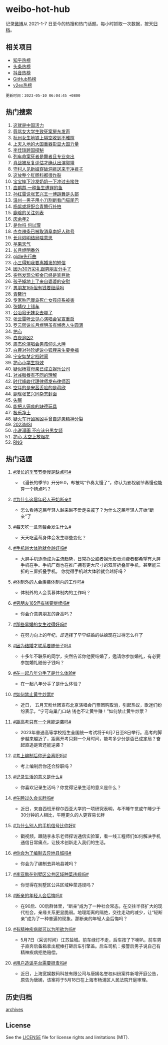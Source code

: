 # weibo-hot-hub

记录[微博](https://www.weibo.com)从 2021-1-7 日至今的热搜和热门话题。每小时抓取一次数据，按天[归档](archives)。

## 相关项目

- [知乎热榜](https://github.com/lonnyzhang423/zhihu-hot-hub)
- [头条热榜](https://github.com/lonnyzhang423/toutiao-hot-hub)
- [抖音热榜](https://github.com/lonnyzhang423/douyin-hot-hub)
- [GitHub热榜](https://github.com/lonnyzhang423/github-hot-hub)
- [v2ex热榜](https://github.com/lonnyzhang423/v2ex-hot-hub)


`更新时间：2023-05-10 06:04:45 +0800`

## 热门搜索

1. [这就是中国活力](https://m.weibo.cn/search?containerid=100103type%3D1%26t%3D10%26q%3D%23%E8%BF%99%E5%B0%B1%E6%98%AF%E4%B8%AD%E5%9B%BD%E6%B4%BB%E5%8A%9B%23&stream_entry_id=51&isnewpage=1&extparam=seat%3D1%26filter_type%3Drealtimehot%26c_type%3D51%26pos%3D0%26stream_entry_id%3D51%26cate%3D10103%26dgr%3D0%26display_time%3D1683669883%26pre_seqid%3D1683669883695027386188&luicode=10000011&lfid=106003type%253D25%2526t%253D3%2526disable_hot%253D1%2526filter_type%253Drealtimehot)
1. [辱骂女大学生致死案房东发声](https://m.weibo.cn/search?containerid=100103type%3D1%26t%3D10%26q%3D%23%E8%BE%B1%E9%AA%82%E5%A5%B3%E5%A4%A7%E5%AD%A6%E7%94%9F%E8%87%B4%E6%AD%BB%E6%A1%88%E6%88%BF%E4%B8%9C%E5%8F%91%E5%A3%B0%23&stream_entry_id=31&isnewpage=1&extparam=seat%3D1%26lcate%3D5001%26filter_type%3Drealtimehot%26c_type%3D31%26pos%3D0%26realpos%3D1%26cate%3D5001%26dgr%3D0%26band_rank%3D1%26stream_entry_id%3D31%26q%3D%2523%25E8%25BE%25B1%25E9%25AA%2582%25E5%25A5%25B3%25E5%25A4%25A7%25E5%25AD%25A6%25E7%2594%259F%25E8%2587%25B4%25E6%25AD%25BB%25E6%25A1%2588%25E6%2588%25BF%25E4%25B8%259C%25E5%258F%2591%25E5%25A3%25B0%2523%26flag%3D2%26display_time%3D1683669883%26pre_seqid%3D1683669883695027386188&luicode=10000011&lfid=106003type%253D25%2526t%253D3%2526disable_hot%253D1%2526filter_type%253Drealtimehot)
1. [杭州女生地铁上隔空收到不雅照](https://m.weibo.cn/search?containerid=100103type%3D1%26t%3D10%26q%3D%23%E6%9D%AD%E5%B7%9E%E5%A5%B3%E7%94%9F%E5%9C%B0%E9%93%81%E4%B8%8A%E9%9A%94%E7%A9%BA%E6%94%B6%E5%88%B0%E4%B8%8D%E9%9B%85%E7%85%A7%23&stream_entry_id=31&isnewpage=1&extparam=seat%3D1%26lcate%3D5001%26filter_type%3Drealtimehot%26c_type%3D31%26pos%3D1%26realpos%3D2%26cate%3D5001%26dgr%3D0%26band_rank%3D2%26stream_entry_id%3D31%26q%3D%2523%25E6%259D%25AD%25E5%25B7%259E%25E5%25A5%25B3%25E7%2594%259F%25E5%259C%25B0%25E9%2593%2581%25E4%25B8%258A%25E9%259A%2594%25E7%25A9%25BA%25E6%2594%25B6%25E5%2588%25B0%25E4%25B8%258D%25E9%259B%2585%25E7%2585%25A7%2523%26flag%3D2%26display_time%3D1683669883%26pre_seqid%3D1683669883695027386188&luicode=10000011&lfid=106003type%253D25%2526t%253D3%2526disable_hot%253D1%2526filter_type%253Drealtimehot)
1. [上天入地的大国重器彰显大国力量](https://m.weibo.cn/search?containerid=100103type%3D1%26t%3D10%26q%3D%23%E4%B8%8A%E5%A4%A9%E5%85%A5%E5%9C%B0%E7%9A%84%E5%A4%A7%E5%9B%BD%E9%87%8D%E5%99%A8%E5%BD%B0%E6%98%BE%E5%A4%A7%E5%9B%BD%E5%8A%9B%E9%87%8F%23&stream_entry_id=31&isnewpage=1&extparam=seat%3D1%26lcate%3D5001%26filter_type%3Drealtimehot%26c_type%3D31%26pos%3D2%26realpos%3D3%26cate%3D5001%26dgr%3D0%26band_rank%3D3%26stream_entry_id%3D31%26q%3D%2523%25E4%25B8%258A%25E5%25A4%25A9%25E5%2585%25A5%25E5%259C%25B0%25E7%259A%2584%25E5%25A4%25A7%25E5%259B%25BD%25E9%2587%258D%25E5%2599%25A8%25E5%25BD%25B0%25E6%2598%25BE%25E5%25A4%25A7%25E5%259B%25BD%25E5%258A%259B%25E9%2587%258F%2523%26flag%3D0%26display_time%3D1683669883%26pre_seqid%3D1683669883695027386188&luicode=10000011&lfid=106003type%253D25%2526t%253D3%2526disable_hot%253D1%2526filter_type%253Drealtimehot)
1. [李佳琦跨国探秘](https://m.weibo.cn/search?containerid=100103type%3D1%26t%3D10%26q%3D%23%E6%9D%8E%E4%BD%B3%E7%90%A6%E8%B7%A8%E5%9B%BD%E6%8E%A2%E7%A7%98%23&stream_entry_id=31&isnewpage=1&extparam=seat%3D1%26lcate%3D5001%26filter_type%3Drealtimehot%26c_type%3D31%26pos%3D3%26adid%3D188705%26cate%3D5001%26dgr%3D0%26topic_ad%3D1%26is_ad_pos%3D1%26stream_entry_id%3D31%26band_rank%3D4%26q%3D%2523%25E6%259D%258E%25E4%25BD%25B3%25E7%2590%25A6%25E8%25B7%25A8%25E5%259B%25BD%25E6%258E%25A2%25E7%25A7%2598%2523%26display_time%3D1683669883%26pre_seqid%3D1683669883695027386188&luicode=10000011&lfid=106003type%253D25%2526t%253D3%2526disable_hot%253D1%2526filter_type%253Drealtimehot)
1. [列车命案死者是舞者且专业突出](https://m.weibo.cn/search?containerid=100103type%3D1%26t%3D10%26q%3D%23%E5%88%97%E8%BD%A6%E5%91%BD%E6%A1%88%E6%AD%BB%E8%80%85%E6%98%AF%E8%88%9E%E8%80%85%E4%B8%94%E4%B8%93%E4%B8%9A%E7%AA%81%E5%87%BA%23&stream_entry_id=31&isnewpage=1&extparam=seat%3D1%26lcate%3D5001%26filter_type%3Drealtimehot%26c_type%3D31%26pos%3D4%26realpos%3D4%26cate%3D5001%26dgr%3D0%26band_rank%3D4%26stream_entry_id%3D31%26q%3D%2523%25E5%2588%2597%25E8%25BD%25A6%25E5%2591%25BD%25E6%25A1%2588%25E6%25AD%25BB%25E8%2580%2585%25E6%2598%25AF%25E8%2588%259E%25E8%2580%2585%25E4%25B8%2594%25E4%25B8%2593%25E4%25B8%259A%25E7%25AA%2581%25E5%2587%25BA%2523%26flag%3D0%26display_time%3D1683669883%26pre_seqid%3D1683669883695027386188&luicode=10000011&lfid=106003type%253D25%2526t%253D3%2526disable_hot%253D1%2526filter_type%253Drealtimehot)
1. [肖战被反复评估才确认出演郭靖](https://m.weibo.cn/search?containerid=100103type%3D1%26t%3D10%26q%3D%23%E8%82%96%E6%88%98%E8%A2%AB%E5%8F%8D%E5%A4%8D%E8%AF%84%E4%BC%B0%E6%89%8D%E7%A1%AE%E8%AE%A4%E5%87%BA%E6%BC%94%E9%83%AD%E9%9D%96%23&stream_entry_id=31&isnewpage=1&extparam=seat%3D1%26lcate%3D5001%26filter_type%3Drealtimehot%26c_type%3D31%26pos%3D5%26realpos%3D5%26cate%3D5001%26dgr%3D0%26band_rank%3D5%26stream_entry_id%3D31%26q%3D%2523%25E8%2582%2596%25E6%2588%2598%25E8%25A2%25AB%25E5%258F%258D%25E5%25A4%258D%25E8%25AF%2584%25E4%25BC%25B0%25E6%2589%258D%25E7%25A1%25AE%25E8%25AE%25A4%25E5%2587%25BA%25E6%25BC%2594%25E9%2583%25AD%25E9%259D%2596%2523%26flag%3D16%26display_time%3D1683669883%26pre_seqid%3D1683669883695027386188&luicode=10000011&lfid=106003type%253D25%2526t%253D3%2526disable_hot%253D1%2526filter_type%253Drealtimehot)
1. [守村人见新娘穿破洞裤送来干净裤子](https://m.weibo.cn/search?containerid=100103type%3D1%26t%3D10%26q%3D%23%E5%AE%88%E6%9D%91%E4%BA%BA%E8%A7%81%E6%96%B0%E5%A8%98%E7%A9%BF%E7%A0%B4%E6%B4%9E%E8%A3%A4%E9%80%81%E6%9D%A5%E5%B9%B2%E5%87%80%E8%A3%A4%E5%AD%90%23&stream_entry_id=31&isnewpage=1&extparam=seat%3D1%26lcate%3D5001%26filter_type%3Drealtimehot%26c_type%3D31%26pos%3D6%26realpos%3D6%26cate%3D5001%26dgr%3D0%26band_rank%3D6%26stream_entry_id%3D31%26q%3D%2523%25E5%25AE%2588%25E6%259D%2591%25E4%25BA%25BA%25E8%25A7%2581%25E6%2596%25B0%25E5%25A8%2598%25E7%25A9%25BF%25E7%25A0%25B4%25E6%25B4%259E%25E8%25A3%25A4%25E9%2580%2581%25E6%259D%25A5%25E5%25B9%25B2%25E5%2587%2580%25E8%25A3%25A4%25E5%25AD%2590%2523%26flag%3D0%26display_time%3D1683669883%26pre_seqid%3D1683669883695027386188&luicode=10000011&lfid=106003type%253D25%2526t%253D3%2526disable_hot%253D1%2526filter_type%253Drealtimehot)
1. [这放整个肛肠科都很炸裂](https://m.weibo.cn/search?containerid=100103type%3D1%26t%3D10%26q%3D%23%E8%BF%99%E6%94%BE%E6%95%B4%E4%B8%AA%E8%82%9B%E8%82%A0%E7%A7%91%E9%83%BD%E5%BE%88%E7%82%B8%E8%A3%82%23&stream_entry_id=31&isnewpage=1&extparam=seat%3D1%26lcate%3D5001%26filter_type%3Drealtimehot%26c_type%3D31%26pos%3D7%26realpos%3D7%26cate%3D5001%26dgr%3D0%26band_rank%3D7%26stream_entry_id%3D31%26q%3D%2523%25E8%25BF%2599%25E6%2594%25BE%25E6%2595%25B4%25E4%25B8%25AA%25E8%2582%259B%25E8%2582%25A0%25E7%25A7%2591%25E9%2583%25BD%25E5%25BE%2588%25E7%2582%25B8%25E8%25A3%2582%2523%26flag%3D0%26display_time%3D1683669883%26pre_seqid%3D1683669883695027386188&luicode=10000011&lfid=106003type%253D25%2526t%253D3%2526disable_hot%253D1%2526filter_type%253Drealtimehot)
1. [宝宝摔下沙发奶奶一下冲过去接住](https://m.weibo.cn/search?containerid=100103type%3D1%26t%3D10%26q%3D%23%E5%AE%9D%E5%AE%9D%E6%91%94%E4%B8%8B%E6%B2%99%E5%8F%91%E5%A5%B6%E5%A5%B6%E4%B8%80%E4%B8%8B%E5%86%B2%E8%BF%87%E5%8E%BB%E6%8E%A5%E4%BD%8F%23&stream_entry_id=31&isnewpage=1&extparam=seat%3D1%26lcate%3D5001%26filter_type%3Drealtimehot%26c_type%3D31%26pos%3D8%26realpos%3D8%26cate%3D5001%26dgr%3D0%26band_rank%3D8%26stream_entry_id%3D31%26q%3D%2523%25E5%25AE%259D%25E5%25AE%259D%25E6%2591%2594%25E4%25B8%258B%25E6%25B2%2599%25E5%258F%2591%25E5%25A5%25B6%25E5%25A5%25B6%25E4%25B8%2580%25E4%25B8%258B%25E5%2586%25B2%25E8%25BF%2587%25E5%258E%25BB%25E6%258E%25A5%25E4%25BD%258F%2523%26flag%3D0%26display_time%3D1683669883%26pre_seqid%3D1683669883695027386188&luicode=10000011&lfid=106003type%253D25%2526t%253D3%2526disable_hot%253D1%2526filter_type%253Drealtimehot)
1. [血鹦鹉 一种鱼生遭罪的鱼](https://m.weibo.cn/search?containerid=100103type%3D1%26t%3D10%26q%3D%E8%A1%80%E9%B9%A6%E9%B9%89+%E4%B8%80%E7%A7%8D%E9%B1%BC%E7%94%9F%E9%81%AD%E7%BD%AA%E7%9A%84%E9%B1%BC&stream_entry_id=31&isnewpage=1&extparam=seat%3D1%26lcate%3D5001%26filter_type%3Drealtimehot%26c_type%3D31%26pos%3D9%26realpos%3D9%26cate%3D5001%26dgr%3D0%26band_rank%3D9%26stream_entry_id%3D31%26q%3D%25E8%25A1%2580%25E9%25B9%25A6%25E9%25B9%2589%2520%25E4%25B8%2580%25E7%25A7%258D%25E9%25B1%25BC%25E7%2594%259F%25E9%2581%25AD%25E7%25BD%25AA%25E7%259A%2584%25E9%25B1%25BC%26flag%3D0%26display_time%3D1683669883%26pre_seqid%3D1683669883695027386188&luicode=10000011&lfid=106003type%253D25%2526t%253D3%2526disable_hot%253D1%2526filter_type%253Drealtimehot)
1. [孙红雷说张艺兴王一博跳舞是头部](https://m.weibo.cn/search?containerid=100103type%3D1%26t%3D10%26q%3D%23%E5%AD%99%E7%BA%A2%E9%9B%B7%E8%AF%B4%E5%BC%A0%E8%89%BA%E5%85%B4%E7%8E%8B%E4%B8%80%E5%8D%9A%E8%B7%B3%E8%88%9E%E6%98%AF%E5%A4%B4%E9%83%A8%23&stream_entry_id=31&isnewpage=1&extparam=seat%3D1%26lcate%3D5001%26filter_type%3Drealtimehot%26c_type%3D31%26pos%3D10%26realpos%3D10%26cate%3D5001%26dgr%3D0%26band_rank%3D10%26stream_entry_id%3D31%26q%3D%2523%25E5%25AD%2599%25E7%25BA%25A2%25E9%259B%25B7%25E8%25AF%25B4%25E5%25BC%25A0%25E8%2589%25BA%25E5%2585%25B4%25E7%258E%258B%25E4%25B8%2580%25E5%258D%259A%25E8%25B7%25B3%25E8%2588%259E%25E6%2598%25AF%25E5%25A4%25B4%25E9%2583%25A8%2523%26flag%3D0%26display_time%3D1683669883%26pre_seqid%3D1683669883695027386188&luicode=10000011&lfid=106003type%253D25%2526t%253D3%2526disable_hot%253D1%2526filter_type%253Drealtimehot)
1. [温州一男子用小刀割断看门猫尾巴](https://m.weibo.cn/search?containerid=100103type%3D1%26t%3D10%26q%3D%23%E6%B8%A9%E5%B7%9E%E4%B8%80%E7%94%B7%E5%AD%90%E7%94%A8%E5%B0%8F%E5%88%80%E5%89%B2%E6%96%AD%E7%9C%8B%E9%97%A8%E7%8C%AB%E5%B0%BE%E5%B7%B4%23&stream_entry_id=31&isnewpage=1&extparam=seat%3D1%26lcate%3D5001%26filter_type%3Drealtimehot%26c_type%3D31%26pos%3D11%26realpos%3D11%26cate%3D5001%26dgr%3D0%26band_rank%3D11%26stream_entry_id%3D31%26q%3D%2523%25E6%25B8%25A9%25E5%25B7%259E%25E4%25B8%2580%25E7%2594%25B7%25E5%25AD%2590%25E7%2594%25A8%25E5%25B0%258F%25E5%2588%2580%25E5%2589%25B2%25E6%2596%25AD%25E7%259C%258B%25E9%2597%25A8%25E7%258C%25AB%25E5%25B0%25BE%25E5%25B7%25B4%2523%26flag%3D0%26display_time%3D1683669883%26pre_seqid%3D1683669883695027386188&luicode=10000011&lfid=106003type%253D25%2526t%253D3%2526disable_hot%253D1%2526filter_type%253Drealtimehot)
1. [杨紫或将配合青簪行补拍](https://m.weibo.cn/search?containerid=100103type%3D1%26t%3D10%26q%3D%23%E6%9D%A8%E7%B4%AB%E6%88%96%E5%B0%86%E9%85%8D%E5%90%88%E9%9D%92%E7%B0%AA%E8%A1%8C%E8%A1%A5%E6%8B%8D%23&stream_entry_id=31&isnewpage=1&extparam=seat%3D1%26lcate%3D5001%26filter_type%3Drealtimehot%26c_type%3D31%26pos%3D12%26realpos%3D12%26cate%3D5001%26dgr%3D0%26band_rank%3D12%26stream_entry_id%3D31%26q%3D%2523%25E6%259D%25A8%25E7%25B4%25AB%25E6%2588%2596%25E5%25B0%2586%25E9%2585%258D%25E5%2590%2588%25E9%259D%2592%25E7%25B0%25AA%25E8%25A1%258C%25E8%25A1%25A5%25E6%258B%258D%2523%26flag%3D0%26display_time%3D1683669883%26pre_seqid%3D1683669883695027386188&luicode=10000011&lfid=106003type%253D25%2526t%253D3%2526disable_hot%253D1%2526filter_type%253Drealtimehot)
1. [鹿晗的关注列表](https://m.weibo.cn/search?containerid=100103type%3D1%26t%3D10%26q%3D%23%E9%B9%BF%E6%99%97%E7%9A%84%E5%85%B3%E6%B3%A8%E5%88%97%E8%A1%A8%23&stream_entry_id=31&isnewpage=1&extparam=seat%3D1%26lcate%3D5001%26filter_type%3Drealtimehot%26c_type%3D31%26pos%3D13%26realpos%3D13%26cate%3D5001%26dgr%3D0%26band_rank%3D13%26stream_entry_id%3D31%26q%3D%2523%25E9%25B9%25BF%25E6%2599%2597%25E7%259A%2584%25E5%2585%25B3%25E6%25B3%25A8%25E5%2588%2597%25E8%25A1%25A8%2523%26flag%3D0%26display_time%3D1683669883%26pre_seqid%3D1683669883695027386188&luicode=10000011&lfid=106003type%253D25%2526t%253D3%2526disable_hot%253D1%2526filter_type%253Drealtimehot)
1. [庆余年2](https://m.weibo.cn/search?containerid=100103type%3D1%26t%3D10%26q%3D%E5%BA%86%E4%BD%99%E5%B9%B42&stream_entry_id=31&isnewpage=1&extparam=seat%3D1%26lcate%3D5001%26filter_type%3Drealtimehot%26c_type%3D31%26pos%3D14%26realpos%3D14%26cate%3D5001%26dgr%3D0%26band_rank%3D14%26stream_entry_id%3D31%26q%3D%25E5%25BA%2586%25E4%25BD%2599%25E5%25B9%25B42%26flag%3D0%26display_time%3D1683669883%26pre_seqid%3D1683669883695027386188&luicode=10000011&lfid=106003type%253D25%2526t%253D3%2526disable_hot%253D1%2526filter_type%253Drealtimehot)
1. [是你吗 何以琛](https://m.weibo.cn/search?containerid=100103type%3D1%26t%3D10%26q%3D%E6%98%AF%E4%BD%A0%E5%90%97+%E4%BD%95%E4%BB%A5%E7%90%9B&stream_entry_id=31&isnewpage=1&extparam=seat%3D1%26lcate%3D5001%26filter_type%3Drealtimehot%26c_type%3D31%26pos%3D15%26realpos%3D15%26cate%3D5001%26dgr%3D0%26band_rank%3D15%26stream_entry_id%3D31%26q%3D%25E6%2598%25AF%25E4%25BD%25A0%25E5%2590%2597%2520%25E4%25BD%2595%25E4%25BB%25A5%25E7%2590%259B%26flag%3D0%26display_time%3D1683669883%26pre_seqid%3D1683669883695027386188&luicode=10000011&lfid=106003type%253D25%2526t%253D3%2526disable_hot%253D1%2526filter_type%253Drealtimehot)
1. [杰克辣条已被取消阜南好人称号](https://m.weibo.cn/search?containerid=100103type%3D1%26t%3D10%26q%3D%23%E6%9D%B0%E5%85%8B%E8%BE%A3%E6%9D%A1%E5%B7%B2%E8%A2%AB%E5%8F%96%E6%B6%88%E9%98%9C%E5%8D%97%E5%A5%BD%E4%BA%BA%E7%A7%B0%E5%8F%B7%23&stream_entry_id=31&isnewpage=1&extparam=seat%3D1%26lcate%3D5001%26filter_type%3Drealtimehot%26c_type%3D31%26pos%3D16%26realpos%3D16%26cate%3D5001%26dgr%3D0%26band_rank%3D16%26stream_entry_id%3D31%26q%3D%2523%25E6%259D%25B0%25E5%2585%258B%25E8%25BE%25A3%25E6%259D%25A1%25E5%25B7%25B2%25E8%25A2%25AB%25E5%258F%2596%25E6%25B6%2588%25E9%2598%259C%25E5%258D%2597%25E5%25A5%25BD%25E4%25BA%25BA%25E7%25A7%25B0%25E5%258F%25B7%2523%26flag%3D0%26display_time%3D1683669883%26pre_seqid%3D1683669883695027386188&luicode=10000011&lfid=106003type%253D25%2526t%253D3%2526disable_hot%253D1%2526filter_type%253Drealtimehot)
1. [长月烬明结局啥意思](https://m.weibo.cn/search?containerid=100103type%3D1%26t%3D10%26q%3D%E9%95%BF%E6%9C%88%E7%83%AC%E6%98%8E%E7%BB%93%E5%B1%80%E5%95%A5%E6%84%8F%E6%80%9D&stream_entry_id=31&isnewpage=1&extparam=seat%3D1%26lcate%3D5001%26filter_type%3Drealtimehot%26c_type%3D31%26pos%3D17%26realpos%3D17%26cate%3D5001%26dgr%3D0%26band_rank%3D17%26stream_entry_id%3D31%26q%3D%25E9%2595%25BF%25E6%259C%2588%25E7%2583%25AC%25E6%2598%258E%25E7%25BB%2593%25E5%25B1%2580%25E5%2595%25A5%25E6%2584%258F%25E6%2580%259D%26flag%3D0%26display_time%3D1683669883%26pre_seqid%3D1683669883695027386188&luicode=10000011&lfid=106003type%253D25%2526t%253D3%2526disable_hot%253D1%2526filter_type%253Drealtimehot)
1. [苹果天气](https://m.weibo.cn/search?containerid=100103type%3D1%26t%3D10%26q%3D%E8%8B%B9%E6%9E%9C%E5%A4%A9%E6%B0%94&stream_entry_id=31&isnewpage=1&extparam=seat%3D1%26lcate%3D5001%26filter_type%3Drealtimehot%26c_type%3D31%26pos%3D18%26realpos%3D18%26cate%3D5001%26dgr%3D0%26band_rank%3D18%26stream_entry_id%3D31%26q%3D%25E8%258B%25B9%25E6%259E%259C%25E5%25A4%25A9%25E6%25B0%2594%26flag%3D0%26display_time%3D1683669883%26pre_seqid%3D1683669883695027386188&luicode=10000011&lfid=106003type%253D25%2526t%253D3%2526disable_hot%253D1%2526filter_type%253Drealtimehot)
1. [长月烬明番外](https://m.weibo.cn/search?containerid=100103type%3D1%26t%3D10%26q%3D%23%E9%95%BF%E6%9C%88%E7%83%AC%E6%98%8E%E7%95%AA%E5%A4%96%23&stream_entry_id=31&isnewpage=1&extparam=seat%3D1%26lcate%3D5001%26filter_type%3Drealtimehot%26c_type%3D31%26pos%3D19%26realpos%3D19%26cate%3D5001%26dgr%3D0%26band_rank%3D19%26stream_entry_id%3D31%26q%3D%2523%25E9%2595%25BF%25E6%259C%2588%25E7%2583%25AC%25E6%2598%258E%25E7%2595%25AA%25E5%25A4%2596%2523%26flag%3D0%26display_time%3D1683669883%26pre_seqid%3D1683669883695027386188&luicode=10000011&lfid=106003type%253D25%2526t%253D3%2526disable_hot%253D1%2526filter_type%253Drealtimehot)
1. [gidle先行曲](https://m.weibo.cn/search?containerid=100103type%3D1%26t%3D10%26q%3Dgidle%E5%85%88%E8%A1%8C%E6%9B%B2&stream_entry_id=31&isnewpage=1&extparam=seat%3D1%26lcate%3D5001%26filter_type%3Drealtimehot%26c_type%3D31%26pos%3D20%26realpos%3D20%26cate%3D5001%26dgr%3D0%26band_rank%3D20%26stream_entry_id%3D31%26q%3Dgidle%25E5%2585%2588%25E8%25A1%258C%25E6%259B%25B2%26flag%3D0%26display_time%3D1683669883%26pre_seqid%3D1683669883695027386188&luicode=10000011&lfid=106003type%253D25%2526t%253D3%2526disable_hot%253D1%2526filter_type%253Drealtimehot)
1. [小三得知我要离婚发的短信](https://m.weibo.cn/search?containerid=100103type%3D1%26t%3D10%26q%3D%23%E5%B0%8F%E4%B8%89%E5%BE%97%E7%9F%A5%E6%88%91%E8%A6%81%E7%A6%BB%E5%A9%9A%E5%8F%91%E7%9A%84%E7%9F%AD%E4%BF%A1%23&stream_entry_id=31&isnewpage=1&extparam=seat%3D1%26lcate%3D5001%26filter_type%3Drealtimehot%26c_type%3D31%26pos%3D21%26realpos%3D21%26cate%3D5001%26dgr%3D0%26band_rank%3D21%26stream_entry_id%3D31%26q%3D%2523%25E5%25B0%258F%25E4%25B8%2589%25E5%25BE%2597%25E7%259F%25A5%25E6%2588%2591%25E8%25A6%2581%25E7%25A6%25BB%25E5%25A9%259A%25E5%258F%2591%25E7%259A%2584%25E7%259F%25AD%25E4%25BF%25A1%2523%26flag%3D0%26display_time%3D1683669883%26pre_seqid%3D1683669883695027386188&luicode=10000011&lfid=106003type%253D25%2526t%253D3%2526disable_hot%253D1%2526filter_type%253Drealtimehot)
1. [因为30万彩礼跟男朋友分手了](https://m.weibo.cn/search?containerid=100103type%3D1%26t%3D10%26q%3D%23%E5%9B%A0%E4%B8%BA30%E4%B8%87%E5%BD%A9%E7%A4%BC%E8%B7%9F%E7%94%B7%E6%9C%8B%E5%8F%8B%E5%88%86%E6%89%8B%E4%BA%86%23&stream_entry_id=31&isnewpage=1&extparam=seat%3D1%26lcate%3D5001%26filter_type%3Drealtimehot%26c_type%3D31%26pos%3D22%26realpos%3D22%26cate%3D5001%26dgr%3D0%26band_rank%3D22%26stream_entry_id%3D31%26q%3D%2523%25E5%259B%25A0%25E4%25B8%25BA30%25E4%25B8%2587%25E5%25BD%25A9%25E7%25A4%25BC%25E8%25B7%259F%25E7%2594%25B7%25E6%259C%258B%25E5%258F%258B%25E5%2588%2586%25E6%2589%258B%25E4%25BA%2586%2523%26flag%3D0%26display_time%3D1683669883%26pre_seqid%3D1683669883695027386188&luicode=10000011&lfid=106003type%253D25%2526t%253D3%2526disable_hot%253D1%2526filter_type%253Drealtimehot)
1. [突然发现公积金已经是笔巨款](https://m.weibo.cn/search?containerid=100103type%3D1%26t%3D10%26q%3D%23%E7%AA%81%E7%84%B6%E5%8F%91%E7%8E%B0%E5%85%AC%E7%A7%AF%E9%87%91%E5%B7%B2%E7%BB%8F%E6%98%AF%E7%AC%94%E5%B7%A8%E6%AC%BE%23&stream_entry_id=31&isnewpage=1&extparam=seat%3D1%26lcate%3D5001%26filter_type%3Drealtimehot%26c_type%3D31%26pos%3D23%26realpos%3D23%26cate%3D5001%26dgr%3D0%26band_rank%3D23%26stream_entry_id%3D31%26q%3D%2523%25E7%25AA%2581%25E7%2584%25B6%25E5%258F%2591%25E7%258E%25B0%25E5%2585%25AC%25E7%25A7%25AF%25E9%2587%2591%25E5%25B7%25B2%25E7%25BB%258F%25E6%2598%25AF%25E7%25AC%2594%25E5%25B7%25A8%25E6%25AC%25BE%2523%26flag%3D0%26display_time%3D1683669883%26pre_seqid%3D1683669883695027386188&luicode=10000011&lfid=106003type%253D25%2526t%253D3%2526disable_hot%253D1%2526filter_type%253Drealtimehot)
1. [孩子掉地上了来自婆婆的安慰](https://m.weibo.cn/search?containerid=100103type%3D1%26t%3D10%26q%3D%23%E5%AD%A9%E5%AD%90%E6%8E%89%E5%9C%B0%E4%B8%8A%E4%BA%86%E6%9D%A5%E8%87%AA%E5%A9%86%E5%A9%86%E7%9A%84%E5%AE%89%E6%85%B0%23&stream_entry_id=31&isnewpage=1&extparam=seat%3D1%26lcate%3D5001%26filter_type%3Drealtimehot%26c_type%3D31%26pos%3D24%26realpos%3D24%26cate%3D5001%26dgr%3D0%26band_rank%3D24%26stream_entry_id%3D31%26q%3D%2523%25E5%25AD%25A9%25E5%25AD%2590%25E6%258E%2589%25E5%259C%25B0%25E4%25B8%258A%25E4%25BA%2586%25E6%259D%25A5%25E8%2587%25AA%25E5%25A9%2586%25E5%25A9%2586%25E7%259A%2584%25E5%25AE%2589%25E6%2585%25B0%2523%26flag%3D0%26display_time%3D1683669883%26pre_seqid%3D1683669883695027386188&luicode=10000011&lfid=106003type%253D25%2526t%253D3%2526disable_hot%253D1%2526filter_type%253Drealtimehot)
1. [男朋友165但有钱要继续吗](https://m.weibo.cn/search?containerid=100103type%3D1%26t%3D10%26q%3D%23%E7%94%B7%E6%9C%8B%E5%8F%8B165%E4%BD%86%E6%9C%89%E9%92%B1%E8%A6%81%E7%BB%A7%E7%BB%AD%E5%90%97%23&stream_entry_id=31&isnewpage=1&extparam=seat%3D1%26lcate%3D5001%26filter_type%3Drealtimehot%26c_type%3D31%26pos%3D25%26realpos%3D25%26cate%3D5001%26dgr%3D0%26band_rank%3D25%26stream_entry_id%3D31%26q%3D%2523%25E7%2594%25B7%25E6%259C%258B%25E5%258F%258B165%25E4%25BD%2586%25E6%259C%2589%25E9%2592%25B1%25E8%25A6%2581%25E7%25BB%25A7%25E7%25BB%25AD%25E5%2590%2597%2523%26flag%3D0%26display_time%3D1683669883%26pre_seqid%3D1683669883695027386188&luicode=10000011&lfid=106003type%253D25%2526t%253D3%2526disable_hot%253D1%2526filter_type%253Drealtimehot)
1. [青簪行](https://m.weibo.cn/search?containerid=100103type%3D1%26t%3D10%26q%3D%E9%9D%92%E7%B0%AA%E8%A1%8C&stream_entry_id=31&isnewpage=1&extparam=seat%3D1%26lcate%3D5001%26filter_type%3Drealtimehot%26c_type%3D31%26pos%3D26%26realpos%3D26%26cate%3D5001%26dgr%3D0%26band_rank%3D26%26stream_entry_id%3D31%26q%3D%25E9%259D%2592%25E7%25B0%25AA%25E8%25A1%258C%26flag%3D0%26display_time%3D1683669883%26pre_seqid%3D1683669883695027386188&luicode=10000011&lfid=106003type%253D25%2526t%253D3%2526disable_hot%253D1%2526filter_type%253Drealtimehot)
1. [专家称巴厘岛死亡女孩应系被害](https://m.weibo.cn/search?containerid=100103type%3D1%26t%3D10%26q%3D%23%E4%B8%93%E5%AE%B6%E7%A7%B0%E5%B7%B4%E5%8E%98%E5%B2%9B%E6%AD%BB%E4%BA%A1%E5%A5%B3%E5%AD%A9%E5%BA%94%E7%B3%BB%E8%A2%AB%E5%AE%B3%23&stream_entry_id=31&isnewpage=1&extparam=seat%3D1%26lcate%3D5001%26filter_type%3Drealtimehot%26c_type%3D31%26pos%3D27%26realpos%3D27%26cate%3D5001%26dgr%3D0%26band_rank%3D27%26stream_entry_id%3D31%26q%3D%2523%25E4%25B8%2593%25E5%25AE%25B6%25E7%25A7%25B0%25E5%25B7%25B4%25E5%258E%2598%25E5%25B2%259B%25E6%25AD%25BB%25E4%25BA%25A1%25E5%25A5%25B3%25E5%25AD%25A9%25E5%25BA%2594%25E7%25B3%25BB%25E8%25A2%25AB%25E5%25AE%25B3%2523%26flag%3D0%26display_time%3D1683669883%26pre_seqid%3D1683669883695027386188&luicode=10000011&lfid=106003type%253D25%2526t%253D3%2526disable_hot%253D1%2526filter_type%253Drealtimehot)
1. [张婧仪上错车](https://m.weibo.cn/search?containerid=100103type%3D1%26t%3D10%26q%3D%23%E5%BC%A0%E5%A9%A7%E4%BB%AA%E4%B8%8A%E9%94%99%E8%BD%A6%23&stream_entry_id=31&isnewpage=1&extparam=seat%3D1%26lcate%3D5001%26filter_type%3Drealtimehot%26c_type%3D31%26pos%3D28%26realpos%3D28%26cate%3D5001%26dgr%3D0%26band_rank%3D28%26stream_entry_id%3D31%26q%3D%2523%25E5%25BC%25A0%25E5%25A9%25A7%25E4%25BB%25AA%25E4%25B8%258A%25E9%2594%2599%25E8%25BD%25A6%2523%26flag%3D0%26display_time%3D1683669883%26pre_seqid%3D1683669883695027386188&luicode=10000011&lfid=106003type%253D25%2526t%253D3%2526disable_hot%253D1%2526filter_type%253Drealtimehot)
1. [公冶寂无妺女去哪了](https://m.weibo.cn/search?containerid=100103type%3D1%26t%3D10%26q%3D%E5%85%AC%E5%86%B6%E5%AF%82%E6%97%A0%E5%A6%BA%E5%A5%B3%E5%8E%BB%E5%93%AA%E4%BA%86&stream_entry_id=31&isnewpage=1&extparam=seat%3D1%26lcate%3D5001%26filter_type%3Drealtimehot%26c_type%3D31%26pos%3D29%26realpos%3D29%26cate%3D5001%26dgr%3D0%26band_rank%3D29%26stream_entry_id%3D31%26q%3D%25E5%2585%25AC%25E5%2586%25B6%25E5%25AF%2582%25E6%2597%25A0%25E5%25A6%25BA%25E5%25A5%25B3%25E5%258E%25BB%25E5%2593%25AA%25E4%25BA%2586%26flag%3D0%26display_time%3D1683669883%26pre_seqid%3D1683669883695027386188&luicode=10000011&lfid=106003type%253D25%2526t%253D3%2526disable_hot%253D1%2526filter_type%253Drealtimehot)
1. [张云雷听云见心演唱会官宣重启](https://m.weibo.cn/search?containerid=100103type%3D1%26t%3D10%26q%3D%23%E5%BC%A0%E4%BA%91%E9%9B%B7%E5%90%AC%E4%BA%91%E8%A7%81%E5%BF%83%E6%BC%94%E5%94%B1%E4%BC%9A%E5%AE%98%E5%AE%A3%E9%87%8D%E5%90%AF%23&stream_entry_id=31&isnewpage=1&extparam=seat%3D1%26lcate%3D5001%26filter_type%3Drealtimehot%26c_type%3D31%26pos%3D30%26realpos%3D30%26cate%3D5001%26dgr%3D0%26band_rank%3D30%26stream_entry_id%3D31%26q%3D%2523%25E5%25BC%25A0%25E4%25BA%2591%25E9%259B%25B7%25E5%2590%25AC%25E4%25BA%2591%25E8%25A7%2581%25E5%25BF%2583%25E6%25BC%2594%25E5%2594%25B1%25E4%25BC%259A%25E5%25AE%2598%25E5%25AE%25A3%25E9%2587%258D%25E5%2590%25AF%2523%26flag%3D1%26display_time%3D1683669883%26pre_seqid%3D1683669883695027386188&luicode=10000011&lfid=106003type%253D25%2526t%253D3%2526disable_hot%253D1%2526filter_type%253Drealtimehot)
1. [罗云熙说长月烬明虽有憾愿人生圆满](https://m.weibo.cn/search?containerid=100103type%3D1%26t%3D10%26q%3D%23%E7%BD%97%E4%BA%91%E7%86%99%E8%AF%B4%E9%95%BF%E6%9C%88%E7%83%AC%E6%98%8E%E8%99%BD%E6%9C%89%E6%86%BE%E6%84%BF%E4%BA%BA%E7%94%9F%E5%9C%86%E6%BB%A1%23&stream_entry_id=31&isnewpage=1&extparam=seat%3D1%26lcate%3D5001%26filter_type%3Drealtimehot%26c_type%3D31%26pos%3D31%26realpos%3D31%26cate%3D5001%26dgr%3D0%26band_rank%3D31%26stream_entry_id%3D31%26q%3D%2523%25E7%25BD%2597%25E4%25BA%2591%25E7%2586%2599%25E8%25AF%25B4%25E9%2595%25BF%25E6%259C%2588%25E7%2583%25AC%25E6%2598%258E%25E8%2599%25BD%25E6%259C%2589%25E6%2586%25BE%25E6%2584%25BF%25E4%25BA%25BA%25E7%2594%259F%25E5%259C%2586%25E6%25BB%25A1%2523%26flag%3D0%26display_time%3D1683669883%26pre_seqid%3D1683669883695027386188&luicode=10000011&lfid=106003type%253D25%2526t%253D3%2526disable_hot%253D1%2526filter_type%253Drealtimehot)
1. [护心](https://m.weibo.cn/search?containerid=100103type%3D1%26t%3D10%26q%3D%23%E6%8A%A4%E5%BF%83%23&stream_entry_id=31&isnewpage=1&extparam=seat%3D1%26lcate%3D5001%26filter_type%3Drealtimehot%26c_type%3D31%26pos%3D32%26realpos%3D32%26cate%3D5001%26dgr%3D0%26band_rank%3D32%26stream_entry_id%3D31%26q%3D%2523%25E6%258A%25A4%25E5%25BF%2583%2523%26flag%3D0%26display_time%3D1683669883%26pre_seqid%3D1683669883695027386188&luicode=10000011&lfid=106003type%253D25%2526t%253D3%2526disable_hot%253D1%2526filter_type%253Drealtimehot)
1. [白夜追凶2](https://m.weibo.cn/search?containerid=100103type%3D1%26t%3D10%26q%3D%E7%99%BD%E5%A4%9C%E8%BF%BD%E5%87%B62&stream_entry_id=31&isnewpage=1&extparam=seat%3D1%26lcate%3D5001%26filter_type%3Drealtimehot%26c_type%3D31%26pos%3D33%26realpos%3D33%26cate%3D5001%26dgr%3D0%26band_rank%3D33%26stream_entry_id%3D31%26q%3D%25E7%2599%25BD%25E5%25A4%259C%25E8%25BF%25BD%25E5%2587%25B62%26flag%3D0%26display_time%3D1683669883%26pre_seqid%3D1683669883695027386188&luicode=10000011&lfid=106003type%253D25%2526t%253D3%2526disable_hot%253D1%2526filter_type%253Drealtimehot)
1. [周杰伦演唱会男孩仰头大睡](https://m.weibo.cn/search?containerid=100103type%3D1%26t%3D10%26q%3D%23%E5%91%A8%E6%9D%B0%E4%BC%A6%E6%BC%94%E5%94%B1%E4%BC%9A%E7%94%B7%E5%AD%A9%E4%BB%B0%E5%A4%B4%E5%A4%A7%E7%9D%A1%23&stream_entry_id=31&isnewpage=1&extparam=seat%3D1%26lcate%3D5001%26filter_type%3Drealtimehot%26c_type%3D31%26pos%3D34%26realpos%3D34%26cate%3D5001%26dgr%3D0%26band_rank%3D34%26stream_entry_id%3D31%26q%3D%2523%25E5%2591%25A8%25E6%259D%25B0%25E4%25BC%25A6%25E6%25BC%2594%25E5%2594%25B1%25E4%25BC%259A%25E7%2594%25B7%25E5%25AD%25A9%25E4%25BB%25B0%25E5%25A4%25B4%25E5%25A4%25A7%25E7%259D%25A1%2523%26flag%3D0%26display_time%3D1683669883%26pre_seqid%3D1683669883695027386188&luicode=10000011&lfid=106003type%253D25%2526t%253D3%2526disable_hot%253D1%2526filter_type%253Drealtimehot)
1. [白鹿对孙珍妮说小狐狸来生要幸福](https://m.weibo.cn/search?containerid=100103type%3D1%26t%3D10%26q%3D%23%E7%99%BD%E9%B9%BF%E5%AF%B9%E5%AD%99%E7%8F%8D%E5%A6%AE%E8%AF%B4%E5%B0%8F%E7%8B%90%E7%8B%B8%E6%9D%A5%E7%94%9F%E8%A6%81%E5%B9%B8%E7%A6%8F%23&stream_entry_id=31&isnewpage=1&extparam=seat%3D1%26lcate%3D5001%26filter_type%3Drealtimehot%26c_type%3D31%26pos%3D35%26realpos%3D35%26cate%3D5001%26dgr%3D0%26band_rank%3D35%26stream_entry_id%3D31%26q%3D%2523%25E7%2599%25BD%25E9%25B9%25BF%25E5%25AF%25B9%25E5%25AD%2599%25E7%258F%258D%25E5%25A6%25AE%25E8%25AF%25B4%25E5%25B0%258F%25E7%258B%2590%25E7%258B%25B8%25E6%259D%25A5%25E7%2594%259F%25E8%25A6%2581%25E5%25B9%25B8%25E7%25A6%258F%2523%26flag%3D0%26display_time%3D1683669883%26pre_seqid%3D1683669883695027386188&luicode=10000011&lfid=106003type%253D25%2526t%253D3%2526disable_hot%253D1%2526filter_type%253Drealtimehot)
1. [宁安如梦定档时间](https://m.weibo.cn/search?containerid=100103type%3D1%26t%3D10%26q%3D%E5%AE%81%E5%AE%89%E5%A6%82%E6%A2%A6%E5%AE%9A%E6%A1%A3%E6%97%B6%E9%97%B4&stream_entry_id=31&isnewpage=1&extparam=seat%3D1%26lcate%3D5001%26filter_type%3Drealtimehot%26c_type%3D31%26pos%3D36%26realpos%3D36%26cate%3D5001%26dgr%3D0%26band_rank%3D36%26stream_entry_id%3D31%26q%3D%25E5%25AE%2581%25E5%25AE%2589%25E5%25A6%2582%25E6%25A2%25A6%25E5%25AE%259A%25E6%25A1%25A3%25E6%2597%25B6%25E9%2597%25B4%26flag%3D0%26display_time%3D1683669883%26pre_seqid%3D1683669883695027386188&luicode=10000011&lfid=106003type%253D25%2526t%253D3%2526disable_hot%253D1%2526filter_type%253Drealtimehot)
1. [护心小学生特效](https://m.weibo.cn/search?containerid=100103type%3D1%26t%3D10%26q%3D%E6%8A%A4%E5%BF%83%E5%B0%8F%E5%AD%A6%E7%94%9F%E7%89%B9%E6%95%88&stream_entry_id=31&isnewpage=1&extparam=seat%3D1%26lcate%3D5001%26filter_type%3Drealtimehot%26c_type%3D31%26pos%3D37%26realpos%3D37%26cate%3D5001%26dgr%3D0%26band_rank%3D37%26stream_entry_id%3D31%26q%3D%25E6%258A%25A4%25E5%25BF%2583%25E5%25B0%258F%25E5%25AD%25A6%25E7%2594%259F%25E7%2589%25B9%25E6%2595%2588%26flag%3D0%26display_time%3D1683669883%26pre_seqid%3D1683669883695027386188&luicode=10000011&lfid=106003type%253D25%2526t%253D3%2526disable_hot%253D1%2526filter_type%253Drealtimehot)
1. [疑似杨幂母亲已成立娱乐公司](https://m.weibo.cn/search?containerid=100103type%3D1%26t%3D10%26q%3D%E7%96%91%E4%BC%BC%E6%9D%A8%E5%B9%82%E6%AF%8D%E4%BA%B2%E5%B7%B2%E6%88%90%E7%AB%8B%E5%A8%B1%E4%B9%90%E5%85%AC%E5%8F%B8&stream_entry_id=31&isnewpage=1&extparam=seat%3D1%26lcate%3D5001%26filter_type%3Drealtimehot%26c_type%3D31%26pos%3D38%26realpos%3D38%26cate%3D5001%26dgr%3D0%26band_rank%3D38%26stream_entry_id%3D31%26q%3D%25E7%2596%2591%25E4%25BC%25BC%25E6%259D%25A8%25E5%25B9%2582%25E6%25AF%258D%25E4%25BA%25B2%25E5%25B7%25B2%25E6%2588%2590%25E7%25AB%258B%25E5%25A8%25B1%25E4%25B9%2590%25E5%2585%25AC%25E5%258F%25B8%26flag%3D0%26display_time%3D1683669883%26pre_seqid%3D1683669883695027386188&luicode=10000011&lfid=106003type%253D25%2526t%253D3%2526disable_hot%253D1%2526filter_type%253Drealtimehot)
1. [对减脂餐有不同的理解](https://m.weibo.cn/search?containerid=100103type%3D1%26t%3D10%26q%3D%E5%AF%B9%E5%87%8F%E8%84%82%E9%A4%90%E6%9C%89%E4%B8%8D%E5%90%8C%E7%9A%84%E7%90%86%E8%A7%A3&stream_entry_id=31&isnewpage=1&extparam=seat%3D1%26lcate%3D5001%26filter_type%3Drealtimehot%26c_type%3D31%26pos%3D39%26realpos%3D39%26cate%3D5001%26dgr%3D0%26band_rank%3D39%26stream_entry_id%3D31%26q%3D%25E5%25AF%25B9%25E5%2587%258F%25E8%2584%2582%25E9%25A4%2590%25E6%259C%2589%25E4%25B8%258D%25E5%2590%258C%25E7%259A%2584%25E7%2590%2586%25E8%25A7%25A3%26flag%3D0%26display_time%3D1683669883%26pre_seqid%3D1683669883695027386188&luicode=10000011&lfid=106003type%253D25%2526t%253D3%2526disable_hot%253D1%2526filter_type%253Drealtimehot)
1. [时代峰峻代理律师发布律师函](https://m.weibo.cn/search?containerid=100103type%3D1%26t%3D10%26q%3D%23%E6%97%B6%E4%BB%A3%E5%B3%B0%E5%B3%BB%E4%BB%A3%E7%90%86%E5%BE%8B%E5%B8%88%E5%8F%91%E5%B8%83%E5%BE%8B%E5%B8%88%E5%87%BD%23&stream_entry_id=31&isnewpage=1&extparam=seat%3D1%26lcate%3D5001%26filter_type%3Drealtimehot%26c_type%3D31%26pos%3D40%26realpos%3D40%26cate%3D5001%26dgr%3D0%26band_rank%3D40%26stream_entry_id%3D31%26q%3D%2523%25E6%2597%25B6%25E4%25BB%25A3%25E5%25B3%25B0%25E5%25B3%25BB%25E4%25BB%25A3%25E7%2590%2586%25E5%25BE%258B%25E5%25B8%2588%25E5%258F%2591%25E5%25B8%2583%25E5%25BE%258B%25E5%25B8%2588%25E5%2587%25BD%2523%26flag%3D0%26display_time%3D1683669883%26pre_seqid%3D1683669883695027386188&luicode=10000011&lfid=106003type%253D25%2526t%253D3%2526disable_hot%253D1%2526filter_type%253Drealtimehot)
1. [空耳的是宋茜丢脸的是蒋欣](https://m.weibo.cn/search?containerid=100103type%3D1%26t%3D10%26q%3D%23%E7%A9%BA%E8%80%B3%E7%9A%84%E6%98%AF%E5%AE%8B%E8%8C%9C%E4%B8%A2%E8%84%B8%E7%9A%84%E6%98%AF%E8%92%8B%E6%AC%A3%23&stream_entry_id=31&isnewpage=1&extparam=seat%3D1%26lcate%3D5001%26filter_type%3Drealtimehot%26c_type%3D31%26pos%3D41%26realpos%3D41%26cate%3D5001%26dgr%3D0%26band_rank%3D41%26stream_entry_id%3D31%26q%3D%2523%25E7%25A9%25BA%25E8%2580%25B3%25E7%259A%2584%25E6%2598%25AF%25E5%25AE%258B%25E8%258C%259C%25E4%25B8%25A2%25E8%2584%25B8%25E7%259A%2584%25E6%2598%25AF%25E8%2592%258B%25E6%25AC%25A3%2523%26flag%3D0%26display_time%3D1683669883%26pre_seqid%3D1683669883695027386188&luicode=10000011&lfid=106003type%253D25%2526t%253D3%2526disable_hot%253D1%2526filter_type%253Drealtimehot)
1. [鹿晗张艺兴同杂志封面](https://m.weibo.cn/search?containerid=100103type%3D1%26t%3D10%26q%3D%23%E9%B9%BF%E6%99%97%E5%BC%A0%E8%89%BA%E5%85%B4%E5%90%8C%E6%9D%82%E5%BF%97%E5%B0%81%E9%9D%A2%23&stream_entry_id=31&isnewpage=1&extparam=seat%3D1%26lcate%3D5001%26filter_type%3Drealtimehot%26c_type%3D31%26pos%3D42%26realpos%3D42%26cate%3D5001%26dgr%3D0%26band_rank%3D42%26stream_entry_id%3D31%26q%3D%2523%25E9%25B9%25BF%25E6%2599%2597%25E5%25BC%25A0%25E8%2589%25BA%25E5%2585%25B4%25E5%2590%258C%25E6%259D%2582%25E5%25BF%2597%25E5%25B0%2581%25E9%259D%25A2%2523%26flag%3D0%26display_time%3D1683669883%26pre_seqid%3D1683669883695027386188&luicode=10000011&lfid=106003type%253D25%2526t%253D3%2526disable_hot%253D1%2526filter_type%253Drealtimehot)
1. [失眠](https://m.weibo.cn/search?containerid=100103type%3D1%26t%3D10%26q%3D%E5%A4%B1%E7%9C%A0&stream_entry_id=31&isnewpage=1&extparam=seat%3D1%26lcate%3D5001%26filter_type%3Drealtimehot%26c_type%3D31%26pos%3D43%26realpos%3D43%26cate%3D5001%26dgr%3D0%26band_rank%3D43%26stream_entry_id%3D31%26q%3D%25E5%25A4%25B1%25E7%259C%25A0%26flag%3D0%26display_time%3D1683669883%26pre_seqid%3D1683669883695027386188&luicode=10000011&lfid=106003type%253D25%2526t%253D3%2526disable_hot%253D1%2526filter_type%253Drealtimehot)
1. [能把人逼疯的缺德玩具](https://m.weibo.cn/search?containerid=100103type%3D1%26t%3D10%26q%3D%E8%83%BD%E6%8A%8A%E4%BA%BA%E9%80%BC%E7%96%AF%E7%9A%84%E7%BC%BA%E5%BE%B7%E7%8E%A9%E5%85%B7&stream_entry_id=31&isnewpage=1&extparam=seat%3D1%26lcate%3D5001%26filter_type%3Drealtimehot%26c_type%3D31%26pos%3D44%26realpos%3D44%26cate%3D5001%26dgr%3D0%26band_rank%3D44%26stream_entry_id%3D31%26q%3D%25E8%2583%25BD%25E6%258A%258A%25E4%25BA%25BA%25E9%2580%25BC%25E7%2596%25AF%25E7%259A%2584%25E7%25BC%25BA%25E5%25BE%25B7%25E7%258E%25A9%25E5%2585%25B7%26flag%3D0%26display_time%3D1683669883%26pre_seqid%3D1683669883695027386188&luicode=10000011&lfid=106003type%253D25%2526t%253D3%2526disable_hot%253D1%2526filter_type%253Drealtimehot)
1. [极乐净土](https://m.weibo.cn/search?containerid=100103type%3D1%26t%3D10%26q%3D%23%E6%9E%81%E4%B9%90%E5%87%80%E5%9C%9F%23&stream_entry_id=31&isnewpage=1&extparam=seat%3D1%26lcate%3D5001%26filter_type%3Drealtimehot%26c_type%3D31%26pos%3D45%26realpos%3D45%26cate%3D5001%26dgr%3D0%26band_rank%3D45%26stream_entry_id%3D31%26q%3D%2523%25E6%259E%2581%25E4%25B9%2590%25E5%2587%2580%25E5%259C%259F%2523%26flag%3D0%26display_time%3D1683669883%26pre_seqid%3D1683669883695027386188&luicode=10000011&lfid=106003type%253D25%2526t%253D3%2526disable_hot%253D1%2526filter_type%253Drealtimehot)
1. [疑火车行凶案凶手曾自述患精神分裂](https://m.weibo.cn/search?containerid=100103type%3D1%26t%3D10%26q%3D%23%E7%96%91%E7%81%AB%E8%BD%A6%E8%A1%8C%E5%87%B6%E6%A1%88%E5%87%B6%E6%89%8B%E6%9B%BE%E8%87%AA%E8%BF%B0%E6%82%A3%E7%B2%BE%E7%A5%9E%E5%88%86%E8%A3%82%23&stream_entry_id=31&isnewpage=1&extparam=seat%3D1%26lcate%3D5001%26filter_type%3Drealtimehot%26c_type%3D31%26pos%3D46%26realpos%3D46%26cate%3D5001%26dgr%3D0%26band_rank%3D46%26stream_entry_id%3D31%26q%3D%2523%25E7%2596%2591%25E7%2581%25AB%25E8%25BD%25A6%25E8%25A1%258C%25E5%2587%25B6%25E6%25A1%2588%25E5%2587%25B6%25E6%2589%258B%25E6%259B%25BE%25E8%2587%25AA%25E8%25BF%25B0%25E6%2582%25A3%25E7%25B2%25BE%25E7%25A5%259E%25E5%2588%2586%25E8%25A3%2582%2523%26flag%3D0%26display_time%3D1683669883%26pre_seqid%3D1683669883695027386188&luicode=10000011&lfid=106003type%253D25%2526t%253D3%2526disable_hot%253D1%2526filter_type%253Drealtimehot)
1. [2023MSI](https://m.weibo.cn/search?containerid=100103type%3D1%26t%3D10%26q%3D2023MSI&stream_entry_id=31&isnewpage=1&extparam=seat%3D1%26lcate%3D5001%26filter_type%3Drealtimehot%26c_type%3D31%26pos%3D47%26realpos%3D47%26cate%3D5001%26dgr%3D0%26band_rank%3D47%26stream_entry_id%3D31%26q%3D2023MSI%26flag%3D0%26display_time%3D1683669883%26pre_seqid%3D1683669883695027386188&luicode=10000011&lfid=106003type%253D25%2526t%253D3%2526disable_hot%253D1%2526filter_type%253Drealtimehot)
1. [小说漫画 不应该分男女频](https://m.weibo.cn/search?containerid=100103type%3D1%26t%3D10%26q%3D%E5%B0%8F%E8%AF%B4%E6%BC%AB%E7%94%BB+%E4%B8%8D%E5%BA%94%E8%AF%A5%E5%88%86%E7%94%B7%E5%A5%B3%E9%A2%91&stream_entry_id=31&isnewpage=1&extparam=seat%3D1%26lcate%3D5001%26filter_type%3Drealtimehot%26c_type%3D31%26pos%3D48%26realpos%3D48%26cate%3D5001%26dgr%3D0%26band_rank%3D48%26stream_entry_id%3D31%26q%3D%25E5%25B0%258F%25E8%25AF%25B4%25E6%25BC%25AB%25E7%2594%25BB%2520%25E4%25B8%258D%25E5%25BA%2594%25E8%25AF%25A5%25E5%2588%2586%25E7%2594%25B7%25E5%25A5%25B3%25E9%25A2%2591%26flag%3D0%26display_time%3D1683669883%26pre_seqid%3D1683669883695027386188&luicode=10000011&lfid=106003type%253D25%2526t%253D3%2526disable_hot%253D1%2526filter_type%253Drealtimehot)
1. [护心 太空上放烟花](https://m.weibo.cn/search?containerid=100103type%3D1%26t%3D10%26q%3D%E6%8A%A4%E5%BF%83+%E5%A4%AA%E7%A9%BA%E4%B8%8A%E6%94%BE%E7%83%9F%E8%8A%B1&stream_entry_id=31&isnewpage=1&extparam=seat%3D1%26lcate%3D5001%26filter_type%3Drealtimehot%26c_type%3D31%26pos%3D49%26realpos%3D49%26cate%3D5001%26dgr%3D0%26band_rank%3D49%26stream_entry_id%3D31%26q%3D%25E6%258A%25A4%25E5%25BF%2583%2520%25E5%25A4%25AA%25E7%25A9%25BA%25E4%25B8%258A%25E6%2594%25BE%25E7%2583%259F%25E8%258A%25B1%26flag%3D0%26display_time%3D1683669883%26pre_seqid%3D1683669883695027386188&luicode=10000011&lfid=106003type%253D25%2526t%253D3%2526disable_hot%253D1%2526filter_type%253Drealtimehot)
1. [RNG](https://m.weibo.cn/search?containerid=100103type%3D1%26t%3D10%26q%3DRNG&stream_entry_id=31&isnewpage=1&extparam=seat%3D1%26lcate%3D5001%26filter_type%3Drealtimehot%26c_type%3D31%26pos%3D50%26realpos%3D50%26cate%3D5001%26dgr%3D0%26band_rank%3D50%26stream_entry_id%3D31%26q%3DRNG%26flag%3D0%26display_time%3D1683669883%26pre_seqid%3D1683669883695027386188&luicode=10000011&lfid=106003type%253D25%2526t%253D3%2526disable_hot%253D1%2526filter_type%253Drealtimehot)

## 热门话题

1. [#漫长的季节节奏慢是缺点吗#](https://m.weibo.cn/search?containerid=231522type%3D1%26t%3D10%26q%3D%23%E6%BC%AB%E9%95%BF%E7%9A%84%E5%AD%A3%E8%8A%82%E8%8A%82%E5%A5%8F%E6%85%A2%E6%98%AF%E7%BC%BA%E7%82%B9%E5%90%97%23&stream_entry_id=128&isnewpage=1&extparam=seat%3D1%26lcate%3D5004%26unitid%3D1683555181354%26c_type%3D128%26pos%3D1-0-0%26cate%3D5004%26dgr%3D0%26display_time%3D1683669885%26pre_seqid%3D168366988524901306307&luicode=10000011&lfid=231648_-_4)
    - 《漫长的季节》开分9.0，却被骂“节奏太慢了”，你认为影视剧节奏慢也能算一个槽点吗？

1. [#为什么这届年轻人开始断亲#](https://m.weibo.cn/search?containerid=231522type%3D1%26t%3D10%26q%3D%23%E4%B8%BA%E4%BB%80%E4%B9%88%E8%BF%99%E5%B1%8A%E5%B9%B4%E8%BD%BB%E4%BA%BA%E5%BC%80%E5%A7%8B%E6%96%AD%E4%BA%B2%23&stream_entry_id=128&isnewpage=1&extparam=seat%3D1%26lcate%3D5004%26unitid%3D1683601057607%26c_type%3D128%26pos%3D1-0-1%26cate%3D5004%26dgr%3D0%26display_time%3D1683669885%26pre_seqid%3D168366988524901306307&luicode=10000011&lfid=231648_-_4)
    - 怎么看待这届年轻人越来越不爱走亲戚了？为什么这届年轻人开始“断亲”了

1. [#每天吃一盒蓝莓会发生什么#](https://m.weibo.cn/search?containerid=231522type%3D1%26t%3D10%26q%3D%23%E6%AF%8F%E5%A4%A9%E5%90%83%E4%B8%80%E7%9B%92%E8%93%9D%E8%8E%93%E4%BC%9A%E5%8F%91%E7%94%9F%E4%BB%80%E4%B9%88%23&stream_entry_id=128&isnewpage=1&extparam=seat%3D1%26lcate%3D5004%26unitid%3D1683517326983%26c_type%3D128%26pos%3D1-0-2%26cate%3D5004%26dgr%3D0%26display_time%3D1683669885%26pre_seqid%3D168366988524901306307&luicode=10000011&lfid=231648_-_4)
    - 天天吃蓝莓身体会发生哪些变化？ ​

1. [#手机越大体验就会越好吗#](https://m.weibo.cn/search?containerid=231522type%3D1%26t%3D10%26q%3D%23%E6%89%8B%E6%9C%BA%E8%B6%8A%E5%A4%A7%E4%BD%93%E9%AA%8C%E5%B0%B1%E4%BC%9A%E8%B6%8A%E5%A5%BD%E5%90%97%23&stream_entry_id=128&isnewpage=1&extparam=seat%3D1%26lcate%3D5004%26unitid%3D1683532946663%26c_type%3D128%26pos%3D1-0-3%26cate%3D5004%26dgr%3D0%26display_time%3D1683669885%26pre_seqid%3D168366988524901306307&luicode=10000011&lfid=231648_-_4)
    - 大屏手机逐渐成为主流趋势，日常办公或者娱乐影音消费者都希望有大屏手机在手。手机厂商也在推广拥有更大尺寸的双屏折叠屏手机，甚至能三折的三屏折叠手机。
你觉得手机越大体验就会越好吗？

1. [#体制外的人会羡慕体制内的工作吗#](https://m.weibo.cn/search?containerid=231522type%3D1%26t%3D10%26q%3D%23%E4%BD%93%E5%88%B6%E5%A4%96%E7%9A%84%E4%BA%BA%E4%BC%9A%E7%BE%A1%E6%85%95%E4%BD%93%E5%88%B6%E5%86%85%E7%9A%84%E5%B7%A5%E4%BD%9C%E5%90%97%23&stream_entry_id=128&isnewpage=1&extparam=seat%3D1%26lcate%3D5004%26unitid%3D1683596245732%26c_type%3D128%26pos%3D1-0-4%26cate%3D5004%26dgr%3D0%26display_time%3D1683669885%26pre_seqid%3D168366988524901306307&luicode=10000011&lfid=231648_-_4)
    - 体制外的人会羡慕体制内的工作吗？

1. [#男朋友165但有钱要继续吗#](https://m.weibo.cn/search?containerid=231522type%3D1%26t%3D10%26q%3D%23%E7%94%B7%E6%9C%8B%E5%8F%8B165%E4%BD%86%E6%9C%89%E9%92%B1%E8%A6%81%E7%BB%A7%E7%BB%AD%E5%90%97%23&stream_entry_id=128&isnewpage=1&extparam=seat%3D1%26lcate%3D5004%26unitid%3D1683627157638%26c_type%3D128%26pos%3D1-0-5%26cate%3D5004%26dgr%3D0%26display_time%3D1683669885%26pre_seqid%3D168366988524901306307&luicode=10000011&lfid=231648_-_4)
    - 你会介意男朋友的身高吗？

1. [#那些早婚的女生过得好吗#](https://m.weibo.cn/search?containerid=231522type%3D1%26t%3D10%26q%3D%23%E9%82%A3%E4%BA%9B%E6%97%A9%E5%A9%9A%E7%9A%84%E5%A5%B3%E7%94%9F%E8%BF%87%E5%BE%97%E5%A5%BD%E5%90%97%23&stream_entry_id=128&isnewpage=1&extparam=seat%3D1%26lcate%3D5004%26unitid%3D1683501418298%26c_type%3D128%26pos%3D1-0-6%26cate%3D5004%26dgr%3D0%26display_time%3D1683669885%26pre_seqid%3D168366988524901306307&luicode=10000011&lfid=231648_-_4)
    - 在努力向上的年纪，却选择了早早结婚的姑娘现在过得怎么样了

1. [#因为结婚才联系要随份子吗#](https://m.weibo.cn/search?containerid=231522type%3D1%26t%3D10%26q%3D%23%E5%9B%A0%E4%B8%BA%E7%BB%93%E5%A9%9A%E6%89%8D%E8%81%94%E7%B3%BB%E8%A6%81%E9%9A%8F%E4%BB%BD%E5%AD%90%E5%90%97%23&stream_entry_id=128&isnewpage=1&extparam=seat%3D1%26lcate%3D5004%26unitid%3D1683540752653%26c_type%3D128%26pos%3D1-0-7%26cate%3D5004%26dgr%3D0%26display_time%3D1683669885%26pre_seqid%3D168366988524901306307&luicode=10000011&lfid=231648_-_4)
    - 十多年不联系的同学，突然告诉你他要结婚了，邀请你参加婚礼，有必要参加婚礼随份子钱吗？

1. [#在一起八年分手了是什么体验#](https://m.weibo.cn/search?containerid=231522type%3D1%26t%3D10%26q%3D%23%E5%9C%A8%E4%B8%80%E8%B5%B7%E5%85%AB%E5%B9%B4%E5%88%86%E6%89%8B%E4%BA%86%E6%98%AF%E4%BB%80%E4%B9%88%E4%BD%93%E9%AA%8C%23&stream_entry_id=128&isnewpage=1&extparam=seat%3D1%26lcate%3D5004%26unitid%3D1683517010388%26c_type%3D128%26pos%3D1-0-8%26cate%3D5004%26dgr%3D0%26display_time%3D1683669885%26pre_seqid%3D168366988524901306307&luicode=10000011&lfid=231648_-_4)
    - 在一起八年分手了是什么体验？

1. [#如何禁止黄牛炒票#](https://m.weibo.cn/search?containerid=231522type%3D1%26t%3D10%26q%3D%23%E5%A6%82%E4%BD%95%E7%A6%81%E6%AD%A2%E9%BB%84%E7%89%9B%E7%82%92%E7%A5%A8%23&stream_entry_id=128&isnewpage=1&extparam=seat%3D1%26lcate%3D5004%26unitid%3D1683631659342%26c_type%3D128%26pos%3D1-0-9%26cate%3D5004%26dgr%3D0%26display_time%3D1683669885%26pre_seqid%3D168366988524901306307&luicode=10000011&lfid=231648_-_4)
    - 近日， 五月天粉丝团宣布北京演唱会门票团购取消，引起热议，歌迷们纷纷表示，“宁可鸟巢门口站 钱也不让黄牛赚！”如何禁止黄牛炒票？

1. [#距高考只有一个月能逆袭吗#](https://m.weibo.cn/search?containerid=231522type%3D1%26t%3D10%26q%3D%23%E8%B7%9D%E9%AB%98%E8%80%83%E5%8F%AA%E6%9C%89%E4%B8%80%E4%B8%AA%E6%9C%88%E8%83%BD%E9%80%86%E8%A2%AD%E5%90%97%23&stream_entry_id=128&isnewpage=1&extparam=seat%3D1%26lcate%3D5004%26unitid%3D1683528142991%26c_type%3D128%26pos%3D1-0-10%26cate%3D5004%26dgr%3D0%26display_time%3D1683669885%26pre_seqid%3D168366988524901306307&luicode=10000011&lfid=231648_-_4)
    - 2023年普通高等学校招生全国统一考试将于6月7日至8日举行。高考的脚步越来越近了，距离开考只剩一个月时间，能考多少分是否已成定局？奋起直追是否还能逆袭？

1. [#考上编制后你还会离职吗#](https://m.weibo.cn/search?containerid=231522type%3D1%26t%3D10%26q%3D%23%E8%80%83%E4%B8%8A%E7%BC%96%E5%88%B6%E5%90%8E%E4%BD%A0%E8%BF%98%E4%BC%9A%E7%A6%BB%E8%81%8C%E5%90%97%23&stream_entry_id=128&isnewpage=1&extparam=seat%3D1%26lcate%3D5004%26unitid%3D1683556377059%26c_type%3D128%26pos%3D1-0-11%26cate%3D5004%26dgr%3D0%26display_time%3D1683669885%26pre_seqid%3D168366988524901306307&luicode=10000011&lfid=231648_-_4)
    - 考上编制后你还会辞职吗？

1. [#记录生活的意义是什么#](https://m.weibo.cn/search?containerid=231522type%3D1%26t%3D10%26q%3D%23%E8%AE%B0%E5%BD%95%E7%94%9F%E6%B4%BB%E7%9A%84%E6%84%8F%E4%B9%89%E6%98%AF%E4%BB%80%E4%B9%88%23&stream_entry_id=128&isnewpage=1&extparam=seat%3D1%26lcate%3D5004%26unitid%3D1683643694371%26c_type%3D128%26pos%3D1-0-12%26cate%3D5004%26dgr%3D0%26display_time%3D1683669885%26pre_seqid%3D168366988524901306307&luicode=10000011&lfid=231648_-_4)
    - 你喜欢记录生活吗？你觉得记录生活的意义是什么？

1. [#午睡过久会长胖吗#](https://m.weibo.cn/search?containerid=231522type%3D1%26t%3D10%26q%3D%23%E5%8D%88%E7%9D%A1%E8%BF%87%E4%B9%85%E4%BC%9A%E9%95%BF%E8%83%96%E5%90%97%23&stream_entry_id=128&isnewpage=1&extparam=seat%3D1%26lcate%3D5004%26unitid%3D1683609460532%26c_type%3D128%26pos%3D1-0-13%26cate%3D5004%26dgr%3D0%26display_time%3D1683669885%26pre_seqid%3D168366988524901306307&luicode=10000011&lfid=231648_-_4)
    - 近日，来自西班牙穆尔西亚大学的一项研究表明，与不睡午觉或午睡少于30分钟的人相比，午睡更久的人更容易长胖

1. [#为什么别人的手机信号比你好#](https://m.weibo.cn/search?containerid=231522type%3D1%26t%3D10%26q%3D%23%E4%B8%BA%E4%BB%80%E4%B9%88%E5%88%AB%E4%BA%BA%E7%9A%84%E6%89%8B%E6%9C%BA%E4%BF%A1%E5%8F%B7%E6%AF%94%E4%BD%A0%E5%A5%BD%23&stream_entry_id=128&isnewpage=1&extparam=seat%3D1%26lcate%3D5004%26unitid%3D1683617872272%26c_type%3D128%26pos%3D1-0-14%26cate%3D5004%26dgr%3D0%26display_time%3D1683669885%26pre_seqid%3D168366988524901306307&luicode=10000011&lfid=231648_-_4)
    - 戳视频，跟随李永乐老师探访通信实验室，看一线工程师们如何解决手机通信日常痛点，让技术创新走入我们的生活。

1. [#你会为了编制去异地县城吗#](https://m.weibo.cn/search?containerid=231522type%3D1%26t%3D10%26q%3D%23%E4%BD%A0%E4%BC%9A%E4%B8%BA%E4%BA%86%E7%BC%96%E5%88%B6%E5%8E%BB%E5%BC%82%E5%9C%B0%E5%8E%BF%E5%9F%8E%E5%90%97%23&stream_entry_id=128&isnewpage=1&extparam=seat%3D1%26lcate%3D5004%26unitid%3D1683501122773%26c_type%3D128%26pos%3D1-0-15%26cate%3D5004%26dgr%3D0%26display_time%3D1683669885%26pre_seqid%3D168366988524901306307&luicode=10000011&lfid=231648_-_4)
    - 你会为了编制去异地县城吗？

1. [#李亚鹏在别墅区公共区域种菜违规吗#](https://m.weibo.cn/search?containerid=231522type%3D1%26t%3D10%26q%3D%23%E6%9D%8E%E4%BA%9A%E9%B9%8F%E5%9C%A8%E5%88%AB%E5%A2%85%E5%8C%BA%E5%85%AC%E5%85%B1%E5%8C%BA%E5%9F%9F%E7%A7%8D%E8%8F%9C%E8%BF%9D%E8%A7%84%E5%90%97%23&stream_entry_id=128&isnewpage=1&extparam=seat%3D1%26lcate%3D5004%26unitid%3D1683509205997%26c_type%3D128%26pos%3D1-0-16%26cate%3D5004%26dgr%3D0%26display_time%3D1683669885%26pre_seqid%3D168366988524901306307&luicode=10000011&lfid=231648_-_4)
    - 你觉得在别墅区公共区域种菜违规吗？

1. [#断亲的年轻人会后悔吗#](https://m.weibo.cn/search?containerid=231522type%3D1%26t%3D10%26q%3D%23%E6%96%AD%E4%BA%B2%E7%9A%84%E5%B9%B4%E8%BD%BB%E4%BA%BA%E4%BC%9A%E5%90%8E%E6%82%94%E5%90%97%23&stream_entry_id=128&isnewpage=1&extparam=seat%3D1%26lcate%3D5004%26unitid%3D1683613666394%26c_type%3D128%26pos%3D1-0-17%26cate%3D5004%26dgr%3D0%26display_time%3D1683669885%26pre_seqid%3D168366988524901306307&luicode=10000011&lfid=231648_-_4)
    - 在90后、00后群体里，“断亲”成为了一种社会常态。在交往半径扩大的现代社会，亲缘关系更显脆弱。地理距离的隔绝，交往走动的减少，让“轻断亲”成为了一种普遍的现象。那断亲的年轻人会后悔吗？

1. [#有精神疾病就可以为所欲为吗#](https://m.weibo.cn/search?containerid=231522type%3D1%26t%3D10%26q%3D%23%E6%9C%89%E7%B2%BE%E7%A5%9E%E7%96%BE%E7%97%85%E5%B0%B1%E5%8F%AF%E4%BB%A5%E4%B8%BA%E6%89%80%E6%AC%B2%E4%B8%BA%E5%90%97%23&stream_entry_id=128&isnewpage=1&extparam=seat%3D1%26lcate%3D5004%26unitid%3D1683528439511%26c_type%3D128%26pos%3D1-0-18%26cate%3D5004%26dgr%3D0%26display_time%3D1683669885%26pre_seqid%3D168366988524901306307&luicode=10000011&lfid=231648_-_4)
    - 5月7日（采访时间）江苏盐城。前车绿灯不走，后车按了下喇叭，前车男子直奔后备箱拿出棍棒打砸后车引擎盖。后车司机：报警后男子说自己有精神疾病拒绝赔偿。

1. [#用户造谣平台需要担责吗#](https://m.weibo.cn/search?containerid=231522type%3D1%26t%3D10%26q%3D%23%E7%94%A8%E6%88%B7%E9%80%A0%E8%B0%A3%E5%B9%B3%E5%8F%B0%E9%9C%80%E8%A6%81%E6%8B%85%E8%B4%A3%E5%90%97%23&stream_entry_id=128&isnewpage=1&extparam=seat%3D1%26lcate%3D5004%26unitid%3D1683522738243%26c_type%3D128%26pos%3D1-0-19%26cate%3D5004%26dgr%3D0%26display_time%3D1683669885%26pre_seqid%3D168366988524901306307&luicode=10000011&lfid=231648_-_4)
    - 近日，上海宽娱数码科技有限公司与唐嫣名誉权纠纷案件新增开庭公告，原告为唐嫣，该案将于5月18日在上海市杨浦区人民法院开庭审理。


## 历史归档

[archives](archives)

## License

See the [LICENSE](LICENSE) file for license rights and limitations (MIT).

